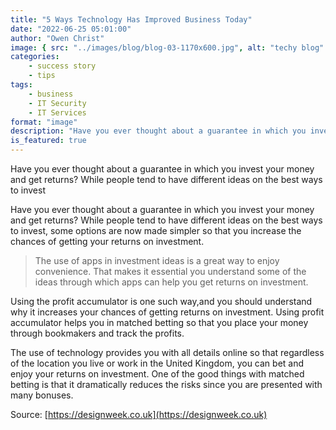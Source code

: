 ```yaml
---
title: "5 Ways Technology Has Improved Business Today"
date: "2022-06-25 05:01:00"
author: "Owen Christ"
image: { src: "../images/blog/blog-03-1170x600.jpg", alt: "techy blog" }
categories:
    - success story
    - tips
tags:
    - business
    - IT Security
    - IT Services
format: "image"
description: "Have you ever thought about a guarantee in which you invest your money and get returns? While people tend to have different ideas on the best ways "
is_featured: true
---
```


Have you ever thought about a guarantee in which you invest your money and get returns? While people tend to have different ideas on the best ways to invest

<!-- endexcerpt -->

Have you ever thought about a guarantee in which you invest your money and get returns? While people tend to have different ideas on the best ways to invest, some options are now made simpler so that you increase the chances of getting your returns on investment.

> The use of apps in investment ideas is a great way to enjoy convenience. That makes it essential you understand some of the ideas through which apps can help you get returns on investment.

Using the profit accumulator is one such way,and you should understand why it increases your chances of getting returns on investment. Using profit accumulator helps you in matched betting so that you place your money through bookmakers and track the profits.

The use of technology provides you with all details online so that regardless of the location you live or work in the United Kingdom, you can bet and enjoy your returns on investment.
One of the good things with matched betting is that it dramatically reduces the risks since you are presented with many bonuses.

Source: [https://designweek.co.uk](https://designweek.co.uk)
